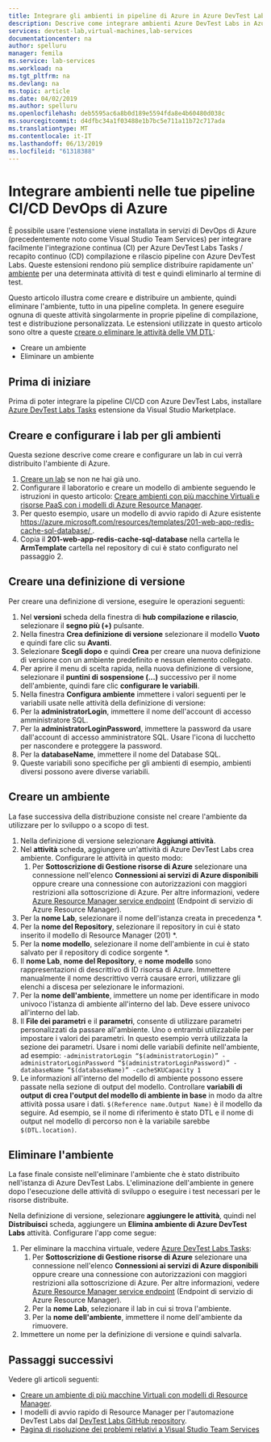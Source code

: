 ```yaml
---
title: Integrare gli ambienti in pipeline di Azure in Azure DevTest Labs | Microsoft Docs
description: Descrive come integrare ambienti Azure DevTest Labs in Azure DevOps integrazione continua (CI) e le pipeline di recapito continuo (CD).
services: devtest-lab,virtual-machines,lab-services
documentationcenter: na
author: spelluru
manager: femila
ms.service: lab-services
ms.workload: na
ms.tgt_pltfrm: na
ms.devlang: na
ms.topic: article
ms.date: 04/02/2019
ms.author: spelluru
ms.openlocfilehash: deb5595ac6a8b0d189e5594fda8e4b60480d038c
ms.sourcegitcommit: d4dfbc34a1f03488e1b7bc5e711a11b72c717ada
ms.translationtype: MT
ms.contentlocale: it-IT
ms.lasthandoff: 06/13/2019
ms.locfileid: "61318388"
---
```

# <a name="integrate-environments-into-your-azure-devops-cicd-pipelines"></a>Integrare ambienti nelle tue pipeline CI/CD DevOps di Azure
È possibile usare l'estensione viene installata in servizi di DevOps di Azure (precedentemente noto come Visual Studio Team Services) per integrare facilmente l'integrazione continua (CI) per Azure DevTest Labs Tasks / recapito continuo (CD) compilazione e rilascio pipeline con Azure DevTest Labs. Queste estensioni rendono più semplice distribuire rapidamente un' [ambiente](devtest-lab-test-env.md) per una determinata attività di test e quindi eliminarlo al termine di test. 

Questo articolo illustra come creare e distribuire un ambiente, quindi eliminare l'ambiente, tutto in una pipeline completa. In genere eseguire ognuna di queste attività singolarmente in proprie pipeline di compilazione, test e distribuzione personalizzata. Le estensioni utilizzate in questo articolo sono oltre a queste [creare o eliminare le attività delle VM DTL](devtest-lab-integrate-ci-cd-vsts.md):

- Creare un ambiente
- Eliminare un ambiente

## <a name="before-you-begin"></a>Prima di iniziare
Prima di poter integrare la pipeline CI/CD con Azure DevTest Labs, installare [Azure DevTest Labs Tasks](https://marketplace.visualstudio.com/items?itemName=ms-azuredevtestlabs.tasks) estensione da Visual Studio Marketplace. 

## <a name="create-and-configure-the-lab-for-environments"></a>Creare e configurare i lab per gli ambienti
Questa sezione descrive come creare e configurare un lab in cui verrà distribuito l'ambiente di Azure.

1. [Creare un lab](devtest-lab-create-lab.md) se non ne hai già uno. 
2. Configurare il laboratorio e creare un modello di ambiente seguendo le istruzioni in questo articolo: [Creare ambienti con più macchine Virtuali e risorse PaaS con i modelli di Azure Resource Manager](devtest-lab-create-environment-from-arm.md).
3. Per questo esempio, usare un modello di avvio rapido di Azure esistente [ https://azure.microsoft.com/resources/templates/201-web-app-redis-cache-sql-database/ ](https://azure.microsoft.com/resources/templates/201-web-app-redis-cache-sql-database/).
4. Copia il **201-web-app-redis-cache-sql-database** nella cartella le **ArmTemplate** cartella nel repository di cui è stato configurato nel passaggio 2.

## <a name="create-a-release-definition"></a>Creare una definizione di versione
Per creare una definizione di versione, eseguire le operazioni seguenti:

1.  Nel **versioni** scheda della finestra di **hub compilazione e rilascio**, selezionare il **segno più (+)** pulsante.
2.  Nella finestra **Crea definizione di versione** selezionare il modello **Vuoto** e quindi fare clic su **Avanti**.
3.  Selezionare **Scegli dopo** e quindi **Crea** per creare una nuova definizione di versione con un ambiente predefinito e nessun elemento collegato.
4.  Per aprire il menu di scelta rapida, nella nuova definizione di versione, selezionare il **puntini di sospensione (...)**  successivo per il nome dell'ambiente, quindi fare clic **configurare le variabili**.
5.  Nella finestra **Configura ambiente** immettere i valori seguenti per le variabili usate nelle attività della definizione di versione:
1.  Per la **administratorLogin**, immettere il nome dell'account di accesso amministratore SQL.
2.  Per la **administratorLoginPassword**, immettere la password da usare dall'account di accesso amministratore SQL. Usare l'icona di lucchetto per nascondere e proteggere la password.
3.  Per la **databaseName**, immettere il nome del Database SQL.
4.  Queste variabili sono specifiche per gli ambienti di esempio, ambienti diversi possono avere diverse variabili.

## <a name="create-an-environment"></a>Creare un ambiente
La fase successiva della distribuzione consiste nel creare l'ambiente da utilizzare per lo sviluppo o a scopo di test.

1. Nella definizione di versione selezionare **Aggiungi attività**.
2. Nel **attività** scheda, aggiungere un'attività di Azure DevTest Labs crea ambiente. Configurare le attività in questo modo:
    1. Per **Sottoscrizione di Gestione risorse di Azure** selezionare una connessione nell'elenco **Connessioni ai servizi di Azure disponibili** oppure creare una connessione con autorizzazioni con maggiori restrizioni alla sottoscrizione di Azure. Per altre informazioni, vedere [Azure Resource Manager service endpoint](/azure/devops/pipelines/library/service-endpoints) (Endpoint di servizio di Azure Resource Manager).
2. Per la **nome Lab**, selezionare il nome dell'istanza creata in precedenza *.
3. Per la **nome del Repository**, selezionare il repository in cui è stato inserito il modello di Resource Manager (201) *.
4. Per la **nome modello**, selezionare il nome dell'ambiente in cui è stato salvato per il repository di codice sorgente *. 
5. Il **nome Lab**, **nome del Repository**, e **nome modello** sono rappresentazioni di descrittivo di ID risorsa di Azure. Immettere manualmente il nome descrittivo verrà causare errori, utilizzare gli elenchi a discesa per selezionare le informazioni.
6. Per la **nome dell'ambiente**, immettere un nome per identificare in modo univoco l'istanza di ambiente all'interno del lab.  Deve essere univoco all'interno del lab.
7. Il **File dei parametri** e il **parametri**, consente di utilizzare parametri personalizzati da passare all'ambiente. Uno o entrambi utilizzabile per impostare i valori dei parametri. In questo esempio verrà utilizzata la sezione dei parametri. Usare i nomi delle variabili definite nell'ambiente, ad esempio: `-administratorLogin “$(administratorLogin)” -administratorLoginPassword “$(administratorLoginPassword)” -databaseName “$(databaseName)” -cacheSKUCapacity 1`
8. Le informazioni all'interno del modello di ambiente possono essere passate nella sezione di output del modello. Controllare **variabili di output di crea l'output del modello di ambiente in base** in modo da altre attività possa usare i dati. `$(Reference name.Output Name)` è il modello da seguire. Ad esempio, se il nome di riferimento è stato DTL e il nome di output nel modello di percorso non è la variabile sarebbe `$(DTL.location)`.

## <a name="delete-the-environment"></a>Eliminare l'ambiente
La fase finale consiste nell'eliminare l'ambiente che è stato distribuito nell'istanza di Azure DevTest Labs. L'eliminazione dell'ambiente in genere dopo l'esecuzione delle attività di sviluppo o eseguire i test necessari per le risorse distribuite.

Nella definizione di versione, selezionare **aggiungere le attività**, quindi nel **Distribuisci** scheda, aggiungere un **Elimina ambiente di Azure DevTest Labs** attività. Configurare l'app come segue:

1. Per eliminare la macchina virtuale, vedere [Azure DevTest Labs Tasks](https://marketplace.visualstudio.com/items?itemName=ms-azuredevtestlabs.tasks):
    1. Per **Sottoscrizione di Gestione risorse di Azure** selezionare una connessione nell'elenco **Connessioni ai servizi di Azure disponibili** oppure creare una connessione con autorizzazioni con maggiori restrizioni alla sottoscrizione di Azure. Per altre informazioni, vedere [Azure Resource Manager service endpoint](/azure/devops/pipelines/library/service-endpoints) (Endpoint di servizio di Azure Resource Manager).
    2. Per la **nome Lab**, selezionare il lab in cui si trova l'ambiente.
    3. Per la **nome dell'ambiente**, immettere il nome dell'ambiente da rimuovere.
2. Immettere un nome per la definizione di versione e quindi salvarla.

## <a name="next-steps"></a>Passaggi successivi
Vedere gli articoli seguenti: 
- [Creare un ambiente di più macchine Virtuali con modelli di Resource Manager](devtest-lab-create-environment-from-arm.md).
- I modelli di avvio rapido di Resource Manager per l'automazione DevTest Labs dal [DevTest Labs GitHub repository](https://github.com/Azure/azure-quickstart-templates).
- [Pagina di risoluzione dei problemi relativi a Visual Studio Team Services](/azure/devops/pipelines/troubleshooting)

